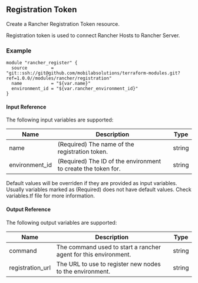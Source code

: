 ## Registration Token
Create a Rancher Registration Token resource.

Registration token is used to connect Rancher Hosts to Rancher Server.

### Example
```hcl
module "rancher_register" {
  source         = "git::ssh://git@github.com/mobilabsolutions/terraform-modules.git?ref=1.0.0//modules/rancher/registration"
  name           = "${var.name}"
  environment_id = "${var.rancher_environment_id}"
}
```

#### Input Reference
The following input variables are supported:

Name | Description | Type 
----------------- | --------- | -------- 
name  | (Required) The name of the registration token. | string 
environment_id | (Required) The ID of the environment to create the token for. | string 


Default values will be overriden if they are provided as input variables. Usually variables marked as (Required) does not have default values. Check variables.tf file for more information.


#### Output Reference
The following output variables are supported:

Name | Description | Type
----------------- | --------- | --------
command | The command used to start a rancher agent for this environment. | string
registration_url | The URL to use to register new nodes to the environment. | string